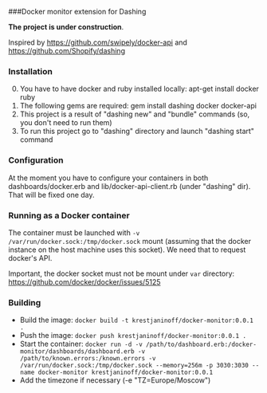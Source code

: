 ###Docker monitor extension for Dashing

**The project is under construction**.

Inspired by https://github.com/swipely/docker-api and https://github.com/Shopify/dashing

### Installation
0. You have to have docker and ruby installed locally: apt-get install docker ruby
1. The following gems are required: gem install dashing docker docker-api
2. This project is a result of "dashing new" and "bundle" commands (so, you don't need to run them)
3. To run this project go to "dashing" directory and launch "dashing start" command

### Configuration
At the moment you have to configure your containers in both dashboards/docker.erb
and lib/docker-api-client.rb (under "dashing" dir). That will be fixed one day.

### Running as a Docker container
The container must be launched with `-v /var/run/docker.sock:/tmp/docker.sock`
mount (assuming that the docker instance on the host machine uses this socket).
We need that to request docker's API.

Important, the docker socket must not be mount under `var` directory: https://github.com/docker/docker/issues/5125

### Building

  * Build the image: `docker build -t krestjaninoff/docker-monitor:0.0.1 .`
  * Push the image: `docker push krestjaninoff/docker-monitor:0.0.1 .`
  * Start the container: `docker run -d -v /path/to/dashboard.erb:/docker-monitor/dashboards/dashboard.erb -v /path/to/known.errors:/known.errors -v /var/run/docker.sock:/tmp/docker.sock --memory=256m -p 3030:3030 --name docker-monitor krestjaninoff/docker-monitor:0.0.1`
  * Add the timezone if necessary (-e "TZ=Europe/Moscow")
